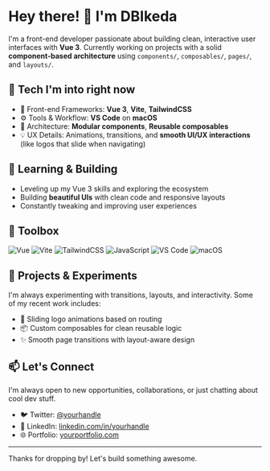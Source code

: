 # Hey there! 👋 I'm DBIkeda

I'm a front-end developer passionate about building clean, interactive user interfaces with **Vue 3**. Currently working on projects with a solid **component-based architecture** using `components/`, `composables/`, `pages/`, and `layouts/`.

## 🚀 Tech I'm into right now

- 🎨 Front-end Frameworks: **Vue 3**, **Vite**, **TailwindCSS**
- ⚙️ Tools & Workflow: **VS Code** on **macOS**
- 🧩 Architecture: **Modular components**, **Reusable composables**
- 💡 UX Details: Animations, transitions, and **smooth UI/UX interactions** (like logos that slide when navigating)

## 🌱 Learning & Building

- Leveling up my Vue 3 skills and exploring the ecosystem
- Building **beautiful UIs** with clean code and responsive layouts
- Constantly tweaking and improving user experiences

## 🧰 Toolbox

![Vue](https://img.shields.io/badge/Vue-35495E?style=for-the-badge&logo=vue.js&logoColor=4FC08D)
![Vite](https://img.shields.io/badge/Vite-646CFF?style=for-the-badge&logo=vite&logoColor=white)
![TailwindCSS](https://img.shields.io/badge/Tailwind-06B6D4?style=for-the-badge&logo=tailwindcss&logoColor=white)
![JavaScript](https://img.shields.io/badge/JavaScript-F7DF1E?style=for-the-badge&logo=javascript&logoColor=black)
![VS Code](https://img.shields.io/badge/VSCode-007ACC?style=for-the-badge&logo=visual-studio-code&logoColor=white)
![macOS](https://img.shields.io/badge/macOS-000000?style=for-the-badge&logo=apple&logoColor=white)

## 📂 Projects & Experiments

I'm always experimenting with transitions, layouts, and interactivity. Some of my recent work includes:
- 🔁 Sliding logo animations based on routing
- 📦 Custom composables for clean reusable logic
- ✨ Smooth page transitions with layout-aware design

## 📫 Let's Connect

I'm always open to new opportunities, collaborations, or just chatting about cool dev stuff.

- 🐦 Twitter: [@yourhandle](https://twitter.com/yourhandle)
- 💼 LinkedIn: [linkedin.com/in/yourhandle](https://linkedin.com/in/yourhandle)
- 🌐 Portfolio: [yourportfolio.com](https://yourportfolio.com)

---

Thanks for dropping by! Let's build something awesome.
